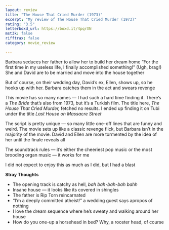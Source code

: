 ```yaml
---
layout: review
title: "The House That Cried Murder (1973)"
excerpt: "My review of The House That Cried Murder (1973)"
rating: "3.5"
letterboxd_url: https://boxd.it/4pqrXN
mst3k: false
rifftrax: false
category: movie_review

---
```


Barbara seduces her father to allow her to build her dream home “For the first time in my useless life, I finally accomplished something!” (Ugh, brag!) She and David are to be married and move into the house together

But of course, on their wedding day, David’s ex, Ellen, shows up, so he hooks up with her. Barbara catches them in the act and swears revenge

This movie has so many names — I had such a hard time finding it. There’s a <i>The Bride</i> that’s also from 1973, but it’s a Turkish film. The title here, <i>The House That Cried Murder,</i> fetched no results. I ended up finding it on Tubi under the title <i>Last House on Massacre Street</i>

The script is pretty unique — so many little one-off lines that are funny and weird. The movie sets up like a classic revenge flick, but Barbara isn’t in the majority of the movie. David and Ellen are more tormented by the idea of her until the finale reveals all

The soundtrack rules — it’s either the cheeriest pop music or the most brooding organ music — it works for me

I did not expect to enjoy this as much as I did, but I had a blast


<b>Stray Thoughts</b>
* The opening track is catchy as hell, <i>bah bah-bah-bah bahh</i>
* Insane house — it looks like its covered in shingles
* The father is Rip Torn reincarnated 
* “I’m a deeply committed atheist!” a wedding guest says apropos of nothing 
* I love the dream sequence where he’s sweaty and walking around her house
* How do you one-up a horsehead in bed? Why, a rooster head, of course